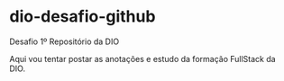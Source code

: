 # dio-desafio-github
Desafio 1º Repositório da DIO

Aqui vou tentar postar as anotações e estudo da formação FullStack da DIO.
